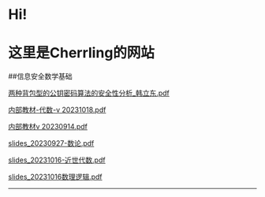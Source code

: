 # Hi! 
# 这里是Cherrling的网站


##信息安全数学基础

[两种背包型的公钥密码算法的安全性分析_韩立东.pdf](https://gitee.com/cherrling/cherrling/raw/master/%E4%BF%A1%E5%AE%89%E6%95%B0%E5%AD%A6%E5%9F%BA%E7%A1%80/%E4%B8%A4%E7%A7%8D%E8%83%8C%E5%8C%85%E5%9E%8B%E7%9A%84%E5%85%AC%E9%92%A5%E5%AF%86%E7%A0%81%E7%AE%97%E6%B3%95%E7%9A%84%E5%AE%89%E5%85%A8%E6%80%A7%E5%88%86%E6%9E%90_%E9%9F%A9%E7%AB%8B%E4%B8%9C.pdf)

[内部教材-代数-v 20231018.pdf]([信安数学基础\内部教材-代数-v20231018.pdf](https://gitee.com/cherrling/cherrling/raw/master/%E4%BF%A1%E5%AE%89%E6%95%B0%E5%AD%A6%E5%9F%BA%E7%A1%80/%E5%86%85%E9%83%A8%E6%95%99%E6%9D%90-%E4%BB%A3%E6%95%B0-v20231018.pdf))

[内部教材v 20230914.pdf]([信安数学基础\内部教材v20230914.pdf](https://gitee.com/cherrling/cherrling/raw/master/%E4%BF%A1%E5%AE%89%E6%95%B0%E5%AD%A6%E5%9F%BA%E7%A1%80/%E5%86%85%E9%83%A8%E6%95%99%E6%9D%90v20230914.pdf))

[slides_20230927-数论.pdf]([信安数学基础\slides_20230927-数论.pdf](https://gitee.com/cherrling/cherrling/raw/master/%E4%BF%A1%E5%AE%89%E6%95%B0%E5%AD%A6%E5%9F%BA%E7%A1%80/slides_20230927-%E6%95%B0%E8%AE%BA.pdf))

[slides_20231016-近世代数.pdf]([信安数学基础\slides_20231016-近世代数.pdf](https://gitee.com/cherrling/cherrling/raw/master/%E4%BF%A1%E5%AE%89%E6%95%B0%E5%AD%A6%E5%9F%BA%E7%A1%80/slides_20231016-%E8%BF%91%E4%B8%96%E4%BB%A3%E6%95%B0.pdf))

[slides_20231016数理逻辑.pdf]([信安数学基础\slides_20231016数理逻辑.pdf](https://gitee.com/cherrling/cherrling/raw/master/%E4%BF%A1%E5%AE%89%E6%95%B0%E5%AD%A6%E5%9F%BA%E7%A1%80/slides_20231016%E6%95%B0%E7%90%86%E9%80%BB%E8%BE%91.pdf))


---

